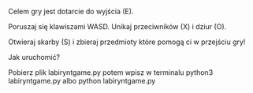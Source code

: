 Celem gry jest dotarcie do wyjścia (E).

Poruszaj się klawiszami WASD. Unikaj przeciwników (X) i dziur (O).
    
Otwieraj skarby (S) i zbieraj przedmioty które pomogą ci w przejściu gry!

Jak uruchomić?

Pobierz plik labiryntgame.py potem wpisz w terminalu python3 labiryntgame.py albo python labiryntgame.py